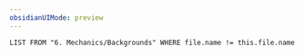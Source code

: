 ```yaml
---
obsidianUIMode: preview
---
```

```dataview
LIST FROM "6. Mechanics/Backgrounds" WHERE file.name != this.file.name
```